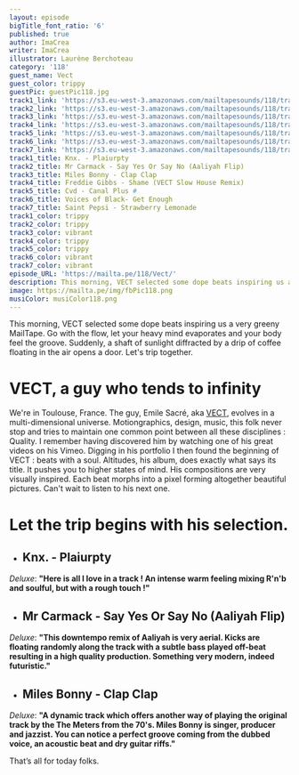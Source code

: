 ```yaml
---
layout: episode
bigTitle_font_ratio: '6'
published: true
author: ImaCrea
writer: ImaCrea
illustrator: Laurène Berchoteau
category: '118'
guest_name: Vect
guest_color: trippy
guestPic: guestPic118.jpg
track1_link: 'https://s3.eu-west-3.amazonaws.com/mailtapesounds/118/track1.mp3'
track2_link: 'https://s3.eu-west-3.amazonaws.com/mailtapesounds/118/track2.mp3'
track3_link: 'https://s3.eu-west-3.amazonaws.com/mailtapesounds/118/track3.mp3'
track4_link: 'https://s3.eu-west-3.amazonaws.com/mailtapesounds/118/track4.mp3'
track5_link: 'https://s3.eu-west-3.amazonaws.com/mailtapesounds/118/track5.mp3'
track6_link: 'https://s3.eu-west-3.amazonaws.com/mailtapesounds/118/track6.mp3'
track7_link: 'https://s3.eu-west-3.amazonaws.com/mailtapesounds/118/track7.mp3'
track1_title: Knx. - Plaiurpty
track2_title: Mr Carmack - Say Yes Or Say No (Aaliyah Flip)
track3_title: Miles Bonny - Clap Clap
track4_title: Freddie Gibbs - Shame (VECT Slow House Remix)
track5_title: Cvd - Canal Plus #
track6_title: Voices of Black- Get Enough
track7_title: Saint Pepsi - Strawberry Lemonade
track1_color: trippy
track2_color: trippy
track3_color: vibrant
track4_color: trippy
track5_color: trippy
track6_color: vibrant
track7_color: vibrant
episode_URL: 'https://mailta.pe/118/Vect/'
description: This morning, VECT selected some dope beats inspiring us a very greeny MailTape. Go with the flow, let your heavy mind evaporates and your body feel the groove. Suddenly, a shaft of sunlight diffracted by a drip of coffee floating in the air opens a door. Let's trip together.
image: https://mailta.pe/img/fbPic118.png
musiColor: musiColor118.png
---
```

<p id="introduction">This morning, VECT selected some dope beats inspiring us a very greeny MailTape. Go with the flow, let your heavy mind evaporates and your body feel the groove. Suddenly, a shaft of sunlight diffracted by a drip of coffee floating in the air opens a door. Let's trip together.</p>

# VECT, a guy who tends to infinity

We're in Toulouse, France. The guy, Emile Sacré, aka [VECT](http://vect.bandcamp.com/), evolves in a multi-dimensional universe. Motiongraphics, design, music, this folk never stop and tries to maintain one common point between all these disciplines : Quality. I remember having discovered him by watching one of his great videos on his Vimeo. Digging in his portfolio I then found the beginning of VECT : beats with a soul. Altitudes, his album, does exactly what says its title. It pushes you to higher states of mind. His compositions are very visually inspired. Each beat morphs into a pixel forming altogether beautiful pictures. Can't wait to listen to his next one.

# Let the trip begins with his selection.

+ ## Knx. - Plaiurpty
_Deluxe_: **"**Here is all I love in a track ! An intense warm feeling mixing R'n'b and soulful, but with a rough touch !**"**

+ ## Mr Carmack - Say Yes Or Say No (Aaliyah Flip)
_Deluxe_: **"**This downtempo remix of Aaliyah is very aerial. Kicks are floating randomly along the track with a subtle bass played off-beat resulting in a high quality production. Something very modern, indeed futuristic.**"**

+ ## Miles Bonny - Clap Clap
_Deluxe_: **"**A dynamic track which offers another way of playing the original track by the The Meters from the 70's. Miles Bonny is singer, producer and jazzist. You can notice a perfect groove coming from the dubbed voice, an acoustic beat and dry guitar riffs.**"**


<p id="outroduction">That’s all for today folks.</p>
